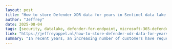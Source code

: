 ```yaml
---
layout: post
title: "How to store Defender XDR data for years in Sentinel data lake without expensive ingestion cost"
author: "Jeffrey"
date: 2025-08-04
tags: [security, datalake, defender-for-endpoint, microsoft-365-defender, microsoft-sentinel]
link: "https://jeffreyappel.nl/how-to-store-defender-xdr-data-for-years-in-sentinel-data-lake-without-expensive-ingestion-cost/"
summary: "In recent years, an increasing number of customers have requested options to extend retention in Microsoft Defender XDR beyond the default 30 days at a low cost, all with the requirement of having ..."
---
```


